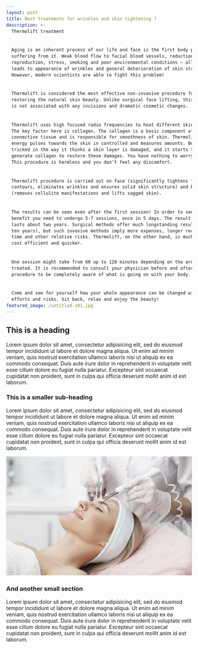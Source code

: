 ```yaml
---
layout: post
title: Best treatments for wrinkles and skin tightening ?
description: >-
  Thermolift treatment 


  Aging is an inherent process of our life and face is the first body part
  suffering from it. Weak blood flow to facial blood vessels, reduction of cell
  reproduction, stress, smoking and poor environmental conditions – all this
  leads to appearance of wrinkles and general deterioration of skin structure.
  However, modern scientists are able to fight this problem!    


  Thermolift is considered the most effective non-invasive procedure for
  restoring the natural skin beauty. Unlike surgical face lifting, this method
  is not associated with any incisions and dramatic cosmetic changes. 


  Thermolift uses high focused radio frequencies to heat different skin layers.
  The key factor here is collagen. The collagen is a basic component of human
  connective tissue and is responsible for smoothness of skin. Thermolift send
  energy pulses towards the skin in controlled and measures amounts. Body is
  tricked in the way it thinks a skin layer is damaged, and it starts to
  generate collagen to restore these damages. You have nothing to worry about!
  This procedure is harmless and you don’t feel any discomfort.


  Thermolift procedure is carried out on face (significantly tightens facial
  contours, eliminates wrinkles and ensures solid skin structure) and body
  (removes cellulite manifestations and lifts sagged skin).       


  The results can be seen even after the first session! In order to see the full
  benefit you need to undergo 5-7 sessions, once in 5 days. The result usually
  lasts about two years. Surgical methods offer much longstanding results (about
  ten years), but such invasive methods imply more expenses, longer recovery
  time and other relative risks. Thermolift, on the other hand, is much safer,
  cost efficient and quicker.


  One session might take from 60 up to 120 minutes depending on the areas to be
  treated. It is recommended to consult your physician before and after the
  procedure to be completely aware of what is going on with your body.


  Come and see for yourself how your whole appearance can be changed without any
  efforts and risks. Sit back, relax and enjoy the beauty!
featured_image: /untitled-101.jpg
---
```


## This is a heading

Lorem ipsum dolor sit amet, consectetur adipisicing elit, sed do eiusmod tempor incididunt ut labore et dolore magna aliqua. Ut enim ad minim veniam, quis nostrud exercitation ullamco laboris nisi ut aliquip ex ea commodo consequat. Duis aute irure dolor in reprehenderit in voluptate velit esse cillum dolore eu fugiat nulla pariatur. Excepteur sint occaecat cupidatat non proident, sunt in culpa qui officia deserunt mollit anim id est laborum.

### This is a smaller sub-heading

Lorem ipsum dolor sit amet, consectetur adipisicing elit, sed do eiusmod tempor incididunt ut labore et dolore magna aliqua. Ut enim ad minim veniam, quis nostrud exercitation ullamco laboris nisi ut aliquip ex ea commodo consequat. Duis aute irure dolor in reprehenderit in voluptate velit esse cillum dolore eu fugiat nulla pariatur. Excepteur sint occaecat cupidatat non proident, sunt in culpa qui officia deserunt mollit anim id est laborum.

![](/images/bodylab-2.png)

### And another small section

Lorem ipsum dolor sit amet, consectetur adipisicing elit, sed do eiusmod tempor incididunt ut labore et dolore magna aliqua. Ut enim ad minim veniam, quis nostrud exercitation ullamco laboris nisi ut aliquip ex ea commodo consequat. Duis aute irure dolor in reprehenderit in voluptate velit esse cillum dolore eu fugiat nulla pariatur. Excepteur sint occaecat cupidatat non proident, sunt in culpa qui officia deserunt mollit anim id est laborum.
